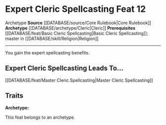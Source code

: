 ﻿---
feat: Expert Cleric Spellcasting
id: '699'
leads_to: '[[DATABASE/feat/Master Cleric Spellcasting|Master Cleric Spellcasting]]'
level: '12'
name: Expert Cleric Spellcasting
prerequisite: '[[DATABASE/feat/Basic Cleric Spellcasting|Basic Cleric Spellcasting]]'
rarity: Common
source: '[[DATABASE/source/Core Rulebook|Core Rulebook]]'
trait:
- '[[DATABASE/trait/Archetype|Archetype]]'
type: Feat

---
# Expert Cleric Spellcasting <span class="item-type">Feat 12</span>

<span class="item-trait">Archetype</span>
**Source** [[DATABASE/source/Core Rulebook|Core Rulebook]] 
**Archetype** [[DATABASE/archetype/Cleric|Cleric]]
**Prerequisites** [[DATABASE/feat/Basic Cleric Spellcasting|Basic Cleric Spellcasting]]; master in [[DATABASE/skill/Religion|Religion]]

---
You gain the expert spellcasting benefits.

## Expert Cleric Spellcasting Leads To...

[[DATABASE/feat/Master Cleric Spellcasting|Master Cleric Spellcasting]]

## Traits

**Archetype:**

This feat belongs to an archetype.